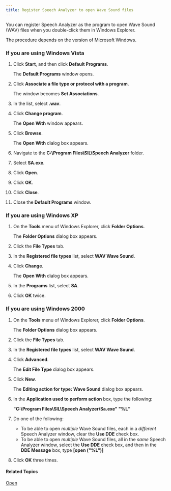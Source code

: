 ```yaml
---
title: Register Speech Analyzer to open Wave Sound files
---
```


You can register Speech Analyzer as the program to open Wave Sound (WAV) files when you double-click them in Windows Explorer.

The procedure depends on the version of Microsoft Windows.

### **If you are using Windows Vista**
1. Click **Start**, and then click **Default Programs**.

    The **Default Programs** window opens.

1. Click **Associate a file type or protocol with a program**.

    The window becomes **Set Associations**.

1. In the list, select **.wav**.
1. Click **Change program**.

    The **Open With** window appears.

1. Click **Browse**.

    The **Open With** dialog box appears.

1. Navigate to the **C:\\Program Files\\SIL\\Speech Analyzer** folder.
1. Select **SA.exe**.
1. Click **Open**.
1. Click **OK**.
1. Click **Close**.
1. Close the **Default Programs** window.

### **If you are using Windows XP**
1. On the **Tools** menu of Windows Explorer, click **Folder Options**.

    The **Folder Options** dialog box appears.

1. Click the **File Types** tab.
1. In the **Registered file types** list, select **WAV Wave Sound**.
1. Click **Change**.

    The **Open With** dialog box appears.

1. In the **Programs** list, select **SA**.
1. Click **OK** twice.

### **If you are using Windows 2000**
1. On the **Tools** menu of Windows Explorer, click **Folder Options**.

    The **Folder Options** dialog box appears.

1. Click the **File Types** tab.
1. In the **Registered file types** list, select **WAV Wave Sound**.
1. Click **Advanced**.

    The **Edit File Type** dialog box appears.

1. Click **New**.

    The **Editing action for type: Wave Sound** dialog box appears.

1. In the **Application used to perform action** box, type the following:

    **"C:\\Program Files\\SIL\\Speech Analyzer\\Sa.exe" "%L"**

1. Do one of the following:
   * To be able to open *multiple* Wave Sound files, each in a *different* Speech Analyzer window, clear the **Use DDE** check box.
   * To be able to open *multiple* Wave Sound files, all in the *same* Speech Analyzer window, select the **Use DDE** check box, and then in the **DDE Message** box, type **[open ("%L")]**

1. Click **OK** three times.

#### **Related Topics**
[Open](open)